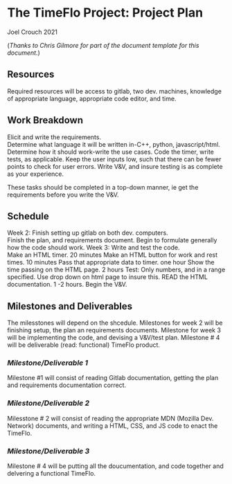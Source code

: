 # The TimeFlo Project: Project Plan
Joel Crouch 2021

(*Thanks to Chris Gilmore for part of the document template
for this document.*)

## Resources

Required resources will be access to gitlab, two dev. machines, knowledge of appropriate language, appropriate code
editor, and time. 

## Work Breakdown

Elicit and write the requirements.  
Determine what language it will be written in-C++, python, javascript/html.
Determine how it should work-write the use cases. 
Code the timer, write tests, as applicable.  Keep the user inputs low, such that there can be fewer points to check for user errors.
Write V&V, and insure testing is as complete as your experience.

These tasks should be completed in a top-down manner, ie get the requirements before you write the V&V.


## Schedule

Week 2:  Finish setting up gitlab on both dev. computers.   
         Finish the plan, and requirements document. 
         Begin to formulate generally how the code should work.
Week 3:  Write and test the code.   
        Make an HTML timer. 20 minutes
        Make an HTML button for work and rest times. 10 minutes
        Pass that appropriate data to timer. one hour
        Show the time passing on the HTML page.  2 hours
        Test:  Only numbers, and in a range specified.  Use drop down on html page to insure this.
        READ the HTML documentation.  1 -2 hours.
         Begin the V&V.  

## Milestones and Deliverables

The milesstones will depend on the shcedule. 
Milestones for week 2 will be finishing setup, the plan an requirements documents.
Milestone for week 3 will be implementing the code, and devising a V&V/test plan.
Milestone # 4 will be deliverable (read: functional) TimeFlo product.

### *Milestone/Deliverable 1*

Milestone #1 will consist of reading Gitlab documentation, getting the plan and requirements documentation correct.

### *Milestone/Deliverable 2*

Milesstone # 2 will consist of reading the appropriate MDN (Mozilla Dev. Network) documents, and writing a 
HTML, CSS, and JS code to enact the TimeFlo.

### *Milestone/Deliverable 3*

Milestone # 4 will be putting all the doucumentation, and code together and delvering a functional TimeFlo.
